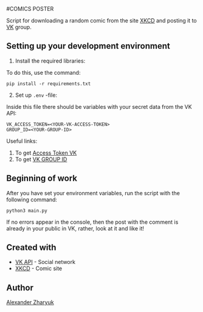 #COMICS POSTER

Script for downloading a random comic from the site [XKCD](https://xkcd.com/) and posting it to [VK](https://vk.com/) group.

## Setting up your development environment
1. Install the required libraries:

To do this, use the command:
```shell
pip install -r requirements.txt
```
2. Set up `.env` -file:

Inside this file there should be variables with your secret data from the VK API:
```
VK_ACCESS_TOKEN=<YOUR-VK-ACCESS-TOKEN>
GROUP_ID=<YOUR-GROUP-ID>
```

Useful links:
1. To get [Access Token VK](https://vk.com/dev/implicit_flow_user)
2. To get [VK GROUP ID](https://regvk.com/id/)

## Beginning of work
After you have set your environment variables, run the script with the following command:
```shell
python3 main.py
```
If no errors appear in the console, then the post with the comment is already in your public in VK, rather, look at it and like it!

## Created with
* [VK API](https://vk.com/) - Social network
* [XKCD](https://xkcd.com/) - Comic site

## Author
[Alexander Zharyuk](https://github.com/AlexanderZharyuk/)
